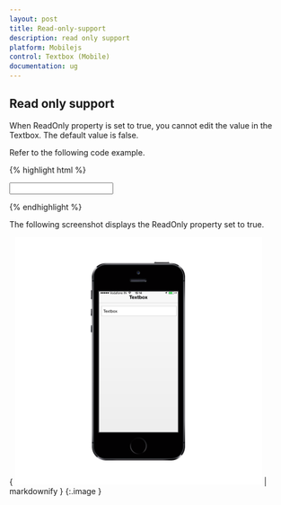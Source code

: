 ```yaml
---
layout: post
title: Read-only-support
description: read only support
platform: Mobilejs
control: Textbox (Mobile)
documentation: ug
---
```


## Read only support

When ReadOnly property is set to true, you cannot edit the value in the Textbox. The default value is false.

Refer to the following code example.

{% highlight html %}



<input id="textbox_sample" data-role="ejmtextbox" data-ej-watermarktext="Textbox" data-ej-value="Textbox" data-ej-readonly="true">    





{% endhighlight %}



The following screenshot displays the ReadOnly property set to true.

{ ![D:/Final Doc/mockup/IMG_0529_iphone5s_spacegrey_portrait.png](Read-only-support_images/Read-only-support_img1.png) | markdownify }
{:.image }



